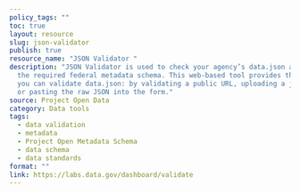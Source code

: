 ```yaml
---
policy_tags: ""
toc: true
layout: resource
slug: json-validator
publish: true
resource_name: "JSON Validator "
description: "JSON Validator is used to check your agency’s data.json against
  the required federal metadata schema. This web-based tool provides three ways
  you can validate data.json: by validating a public URL, uploading a json file,
  or pasting the raw JSON into the form."
source: Project Open Data
category: Data tools
tags:
  - data validation
  - metadata
  - Project Open Metadata Schema
  - data schema
  - data standards
format: ""
link: https://labs.data.gov/dashboard/validate
---
```

